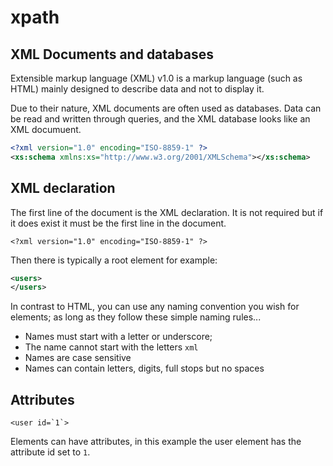 
# xpath

## XML Documents and databases

Extensible markup language (XML) v1.0 is a markup language (such as HTML) mainly designed to describe data and not to display it.

Due to their nature, XML documents are often used as databases. Data can be read and written through queries, and the XML database looks like an XML documuent.

```xml
<?xml version="1.0" encoding="ISO-8859-1" ?>
<xs:schema xmlns:xs="http://www.w3.org/2001/XMLSchema"></xs:schema>
```

## XML declaration

The first line of the document is the XML declaration. It is not required but if it does exist it must be the first line in the document.

```
<?xml version="1.0" encoding="ISO-8859-1" ?>
```

Then there is typically a root element for example:

```xml
<users>
</users>
```

In contrast to HTML, you can use any naming convention you wish for elements; as long as they follow these simple naming rules...

* Names must start with a letter or underscore;
* The name cannot start with the letters `xml`
* Names are case sensitive
* Names can contain letters, digits, full stops but no spaces

## Attributes

```
<user id=`1`>
```
Elements can have attributes, in this example the user element has the attribute  id   set to  `1`.

